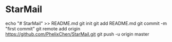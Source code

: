 # StarMail
echo "# StarMail" >> README.md
git init
git add README.md
git commit -m "first commit"
git remote add origin https://github.com/PhelixChen/StarMail.git
git push -u origin master
